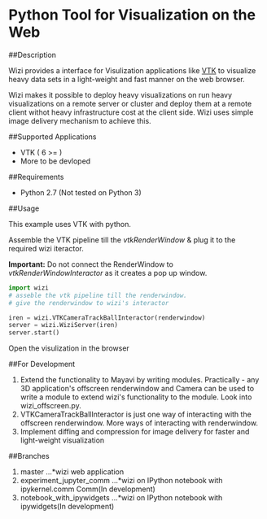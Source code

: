 Python Tool for Visualization on the Web
========================================

##Description

Wizi provides a interface for Visulization applications like [VTK](www.vtk.org) to visualize heavy data sets in a light-weight and fast manner on the web browser. 

Wizi makes it possible to deploy heavy visualizations on run heavy visualizations on a remote server or cluster and deploy them at a remote client withot heavy infrastructure cost at the client side. Wizi uses simple image delivery mechanism to achieve this.

##Supported Applications

 - VTK ( 6 >= )
 - More to be devloped

##Requirements

 - Python 2.7 (Not tested on Python 3)


##Usage

This example uses VTK with python. 

Assemble the VTK pipeline till the _vtkRenderWindow_ & plug it to the required wizi iteractor. 

**Important:** Do not connect the RenderWindow to _vtkRenderWindowInteractor_ as it creates a pop up window.

```python
import wizi
# asseble the vtk pipeline till the renderwindow.
# give the renderwindow to wizi's interactor

iren = wizi.VTKCameraTrackBallInteractor(renderwindow)
server = wizi.WiziServer(iren)
server.start() 
```
Open the visulization in the browser  

##For Development

1. Extend the functionality to Mayavi by writing modules. Practically - any 3D application's offscreen renderwindow and Camera can be used to write a module to extend wizi's functionality to the module. Look into wizi_offscreen.py.
2. VTKCameraTrackBallInteractor is just one way of interacting with the offscreen renderwindow. More ways of interacting with renderwindow.
3. Implement diffing and compression for image delivery for faster and light-weight visualization 

##Branches 

1. master
 ...*wizi web application
2. experiment_jupyter_comm
 ...*wizi on IPython notebook with ipykernel.comm Comm(In development)
3. notebook_with_ipywidgets
 ...*wizi on IPython notebook with ipywidgets(In development)
